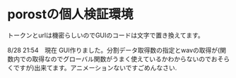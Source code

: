# porostの個人検証環境
トークンとurlは機密らしいのでGUIのコードは文字で置き換えてます。

8/28 21:54　現在
GUI作りました。分割データ取得数の指定とwavの取得が(関数内での取得なのでグローバル関数がうまく使えているかわからないのでおそらくですが)出来てます。アニメーションないですごめんなさい.